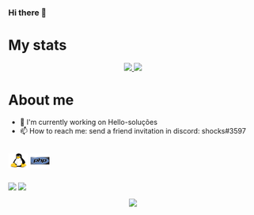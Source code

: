 ### Hi there 👋
# My stats
<div align="center">
  <a href="https://github.com/CarlosAugustoMelo">
  <img height="160em" src="https://github-readme-stats.vercel.app/api?username=CarlosAugustoMelo&show_icons=true&theme=chartreuse-dark&include_all_commits=true&count_private=true" />
  <img height="160em" src="https://github-readme-stats.vercel.app/api/top-langs/?username=CarlosAugustoMelo&exclude_repo=TCC,projetoRaquel&show_icons=true&theme=chartreuse-dark&layout=compact"/>
    </a>
</div>

# About me
- 🔭 I'm currently working on Hello-soluções
- 📫 How to reach me: send a friend invitation in discord: shocks#3597


<div style="display: inline_block"><br> 

  <img align="center" alt="Nad-HTML" height="30" width="40" src="https://raw.githubusercontent.com/devicons/devicon/master/icons/linux/linux-original.svg">
  <img align="center" alt="Nad-CSS" height="30" width="40" src="https://raw.githubusercontent.com/devicons/devicon/master/icons/php/php-original.svg">
</div>


##

<div>
       <a href="https://www.linkedin.com/in/carlos-augusto-77379b169/" target="_blank"><img src="https://img.shields.io/badge/-LinkedIn-%230077B5?style=for-the-badge&logo=linkedin&logoColor=white" target="_blank"></a> 
      <a href = "cls.sh7@gmail.com"><img src="https://img.shields.io/badge/Gmail-D14836?style=for-the-badge&logo=gmail&logoColor=white" target="_blank"></a>
     <p align="center">
      <a href="#">
        <img src="https://komarev.com/ghpvc/?username=CarlosAugustoMelo&color=green&style=flat&label=Views" />
      </a>
    </p>
</div>
